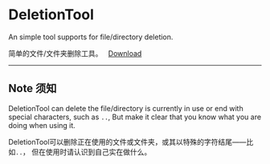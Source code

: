 # DeletionTool
An simple tool supports for file/directory deletion.

简单的文件/文件夹删除工具。
 
[Download](https://github.com/differentrain/DeletionTool/raw/master/release/DeletionTool.zip)

* * *
## Note 须知

DeletionTool can delete the file/directory is currently in use or end with special characters, such as `..`, But make it clear that you know what you are doing when using it.

DeletionTool可以删除正在使用的文件或文件夹，或其以特殊的字符结尾——比如`..`， 但在使用时请认识到自己实在做什么。
